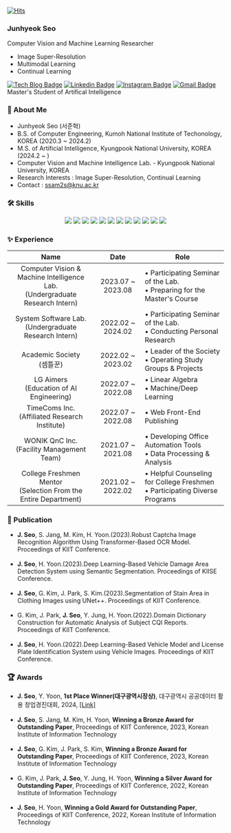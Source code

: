 [![Hits](https://hits.seeyoufarm.com/api/count/incr/badge.svg?url=https%3A%2F%2Fgithub.com%2Fssam2s&count_bg=%2379C83D&title_bg=%23555555&icon=&icon_color=%23E7E7E7&title=hits&edge_flat=false)](https://hits.seeyoufarm.com)
### Junhyeok Seo

Computer Vision and Machine Learning Researcher

- Image Super-Resolution
- Multimodal Learning
- Continual Learning

[![Tech Blog Badge](http://img.shields.io/badge/-GitHub-black?style=flat-square&logo=github&link=https://github.com/ssam2s/)](https://github.com/ssam2s/)
[![Linkedin Badge](https://img.shields.io/badge/-LinkedIn-blue?style=flat-square&logo=Linkedin&logoColor=white&link=https://www.linkedin.com/in/ssam2s/)](https://www.linkedin.com/in/ssam2s/)
[![Instagram Badge](https://img.shields.io/badge/facebook-1877f2?style=flat-square&logo=facebook&logoColor=white&link=https://www.facebook.com/pointzz)](https://www.facebook.com/pointzz)
[![Gmail Badge](https://img.shields.io/badge/Gmail-d14836?style=flat-square&logo=Gmail&logoColor=white&link=mailto:nlp.with.deep.learning@gmail.com)](mailto:nlp.with.deep.learning@gmail.com)
Master's Student of Artifical Intelligence


### 📝 About Me  
- Junhyeok Seo (서준혁)
- B.S. of Computer Engineering, Kumoh National Institute of Techonology, KOREA (2020.3 ~ 2024.2) 
- M.S. of Artificial Intelligence, Kyungpook National University, KOREA (2024.2 ~ )
- Computer Vision and Machine Intelligence Lab. - Kyungpook National University, KOREA
- Research Interests : Image Super-Resolution, Continual Learning
- Contact : ssam2s@knu.ac.kr

<h3>🛠 Skills</h3>
<p align="center">
    <img src="https://img.shields.io/badge/Python-3766AB?style=flat-square&logo=Python&logoColor=white"/></a>
    <img src="https://img.shields.io/badge/Jupyter-F37626?style=flat-square&logo=Jupyter&logoColor=white"/></a>
    <img src="https://img.shields.io/badge/Numpy-013243?style=flat-square&logo=Numpy&logoColor=white"/></a>
    <img src="https://img.shields.io/badge/Pandas-150458?style=flat-square&logo=Pandas&logoColor=white"/></a>
    <img src="https://img.shields.io/badge/Opencv-B8B9CD?style=flat-square&logo=Opencv&logoColor=white"/></a>
    <img src="https://img.shields.io/badge/Tensorflow-FF6F00?style=flat-square&logo=Tensorflow&logoColor=white"/></a>
    <img src="https://img.shields.io/badge/PyTorch-EE4C2C?style=flat&logo=PyTorch&logoColor=white"/></a>
    <img src="https://img.shields.io/badge/Scikit%20Learn-F7931E?style=flat-square&logo=Scikit-learn&logoColor=white"/></a>
    <img src="https://img.shields.io/badge/Linux-FCC624?style=flat-square&logo=Linux&logoColor=white"/>
    <img src="https://img.shields.io/badge/C-A8B9CC?style=flat-square&logo=C&logoColor=white"/></a>
    <img src="https://img.shields.io/badge/C++-1C509C?style=flat-square&logo=C%2B%2B&&logoColor=white"/></a>
    <img src="https://img.shields.io/badge/Java-007396?style=flat-square&logo=java&logoColor=white">
</p>

### ✨ Experience
| Name | Date | Role |
|:------------:|:----:|------|
| Computer Vision & Machine Intelligence Lab.<br>(Undergraduate Research Intern) | 2023.07 ~ 2023.08 | • Participating Seminar of the Lab.<br>• Preparing for the Master's Course |
| System Software Lab.<br>(Undergraduate Research Intern) | 2022.02 ~ 2024.02 | • Participating Seminar of the Lab.<br>• Conducting Personal Research |
| Academic Society<br>(셈틀꾼) | 2022.02 ~ 2023.02 | • Leader of the Society<br>• Operating Study Groups & Projects |
| LG Aimers<br>(Education of AI Engineering) | 2022.07 ~ 2022.08 | • Linear Algebra<br>• Machine/Deep Learning |
| TimeComs Inc.<br>(Affiliated Research Institute) | 2022.07 ~ 2022.08 | • Web Front-End Publishing |
| WONIK QnC Inc.<br>(Facility Management Team) | 2021.07 ~ 2021.08 | • Developing Office Automation Tools<br>• Data Processing & Analysis |
| College Freshmen Mentor<br>(Selection From the Entire Department) | 2021.02 ~ 2022.02 | • Helpful Counseling for College Freshmen<br>• Participating Diverse Programs  |

### 📖 Publication
- **J. Seo**, S. Jang, M. Kim, H. Yoon.(2023).Robust Captcha Image Recognition Algorithm Using Transformer-Based OCR Model. Proceedings of KIIT Conference.
<br><br>
- **J. Seo**, H. Yoon.(2023).Deep Learning-Based Vehicle Damage Area Detection System using Semantic Segmentation. Proceedings of KIISE Conference.
<br><br>
- **J. Seo**, G. Kim, J. Park, S. Kim.(2023).Segmentation of Stain Area in Clothing Images using UNet++. Proceedings of KIIT Conference.
<br><br>
- G. Kim, J. Park, **J. Seo**, Y. Jung, H. Yoon.(2022).Domain Dictionary Construction for Automatic Analysis of Subject CQI Reports. Proceedings of KIIT Conference.
<br><br>
- **J. Seo**, H. Yoon.(2022).Deep Learning-Based Vehicle Model and License Plate Identification System using Vehicle Images. Proceedings of KIIT Conference.

### 🏆 Awards
- **J. Seo**, Y. Yoon, **1st Place Winner(대구광역시장상)**, 대구광역시 공공데이터 활용 창업경진대회, 2024, [[Link]](https://n.news.naver.com/article/030/0003228170?sid=102)
<br><br>
- **J. Seo**, S. Jang, M. Kim, H. Yoon, **Winning a Bronze Award for Outstanding Paper**, Proceedings of KIIT Conference, 2023, Korean Institute of Information Technology
<br><br>
- **J. Seo**, G. Kim, J. Park, S. Kim, **Winning a Bronze Award for Outstanding Paper**, Proceedings of KIIT Conference, 2023, Korean Institute of Information Technology
<br><br>
- G. Kim, J. Park, **J. Seo**, Y. Jung, H. Yoon, **Winning a Silver Award for Outstanding Paper**, Proceedings of KIIT Conference, 2022, Korean Institute of Information Technology
<br><br>
- **J. Seo**, H. Yoon, **Winning a Gold Award for Outstanding Paper**, Proceedings of KIIT Conference, 2022, Korean Institute of Information Technology
